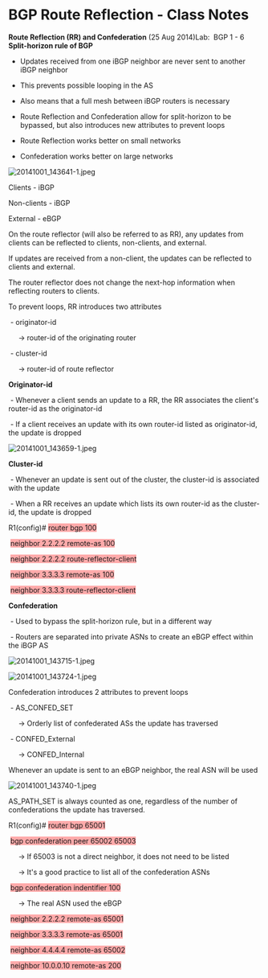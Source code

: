 # BGP Route Reflection - Class Notes

**Route Reflection (RR) and Confederation** (25 Aug 2014)Lab:  BGP 1 - 6
**Split-horizon rule of BGP**

- Updates received from one iBGP neighbor are never sent to another iBGP neighbor

- This prevents possible looping in the AS

- Also means that a full mesh between iBGP routers is necessary

- Route Reflection and Confederation allow for split-horizon to be bypassed, but also introduces new attributes to prevent loops

- Route Reflection works better on small networks

- Confederation works better on large networks

![20141001_143641-1.jpeg](image/20141001_143641-1.jpeg)

Clients - iBGP

Non-clients - iBGP

External - eBGP

On the route reflector (will also be referred to as RR), any updates from clients can be reflected to clients, non-clients, and external.

If updates are received from a non-client, the updates can be reflected to clients and external.

The router reflector does not change the next-hop information when reflecting routers to clients.

To prevent loops, RR introduces two attributes

 - originator-id

     -> router-id of the originating router

 - cluster-id

     -> router-id of route reflector

**Originator-id**

 - Whenever a client sends an update to a RR, the RR associates the client's router-id as the originator-id

 - If a client receives an update with its own router-id listed as originator-id, the update is dropped

![20141001_143659-1.jpeg](image/20141001_143659-1.jpeg)

**Cluster-id**

 - Whenever an update is sent out of the cluster, the cluster-id is associated with the update

 - When a RR receives an update which lists its own router-id as the cluster-id, the update is dropped

R1(config)# <span style="background-color: #ffaaaa">router bgp 100</span>

 <span style="background-color: #ffaaaa">neighbor 2.2.2.2 remote-as 100</span>

 <span style="background-color: #ffaaaa">neighbor 2.2.2.2 route-reflector-client</span>

 <span style="background-color: #ffaaaa">neighbor 3.3.3.3 remote-as 100</span>

 <span style="background-color: #ffaaaa">neighbor 3.3.3.3 route-reflector-client</span>

**Confederation**

 - Used to bypass the split-horizon rule, but in a different way

 - Routers are separated into private ASNs to create an eBGP effect within the iBGP AS

![20141001_143715-1.jpeg](image/20141001_143715-1.jpeg)

![20141001_143724-1.jpeg](image/20141001_143724-1.jpeg)

Confederation introduces 2 attributes to prevent loops

 - AS_CONFED_SET

     -> Orderly list of confederated ASs the update has traversed

 - CONFED_External

     -> CONFED_Internal

Whenever an update is sent to an eBGP neighbor, the real ASN will be used

![20141001_143740-1.jpeg](image/20141001_143740-1.jpeg)

AS_PATH_SET is always counted as one, regardless of the number of confederations the update has traversed.

R1(config)# <span style="background-color: #ffaaaa">router bgp 65001</span>

 <span style="background-color: #ffaaaa">bgp confederation peer 65002 65003</span>

     -> If 65003 is not a direct neighbor, it does not need to be listed

     -> It's a good practice to list all of the confederation ASNs

 <span style="background-color: #ffaaaa">bgp confederation indentifier 100</span>

     -> The real ASN used the eBGP

 <span style="background-color: #ffaaaa">neighbor 2.2.2.2 remote-as 65001</span>

 <span style="background-color: #ffaaaa">neighbor 3.3.3.3 remote-as 65001</span>

 <span style="background-color: #ffaaaa">neighbor 4.4.4.4 remote-as 65002</span>

 <span style="background-color: #ffaaaa">neighbor 10.0.0.10 remote-as 200</span>
